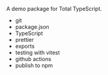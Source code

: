 A demo package for Total TypeScript.

- git
- package.json
- TypeScript
- prettier
- exports
- testing with vitest
- github actions
- publish to npm
